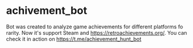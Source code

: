 # achivement_bot
Bot was created to analyze game achievements for different platforms fo rarity. Now it's support Steam and https://retroachievements.org/. You can check it in action on https://t.me/achievement_hunt_bot
